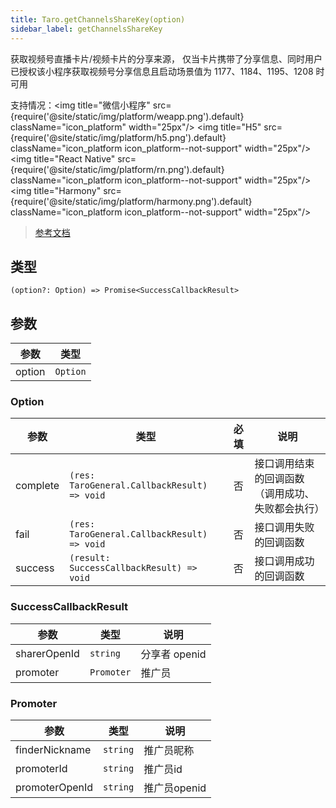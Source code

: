 ```yaml
---
title: Taro.getChannelsShareKey(option)
sidebar_label: getChannelsShareKey
---
```


获取视频号直播卡片/视频卡片的分享来源，
仅当卡片携带了分享信息、同时用户已授权该小程序获取视频号分享信息且启动场景值为 1177、1184、1195、1208 时可用

支持情况：<img title="微信小程序" src={require('@site/static/img/platform/weapp.png').default} className="icon_platform" width="25px"/> <img title="H5" src={require('@site/static/img/platform/h5.png').default} className="icon_platform icon_platform--not-support" width="25px"/> <img title="React Native" src={require('@site/static/img/platform/rn.png').default} className="icon_platform icon_platform--not-support" width="25px"/> <img title="Harmony" src={require('@site/static/img/platform/harmony.png').default} className="icon_platform icon_platform--not-support" width="25px"/>

> [参考文档](https://developers.weixin.qq.com/miniprogram/dev/api/open-api/channels/wx.getChannelsShareKey.html)

## 类型

```tsx
(option?: Option) => Promise<SuccessCallbackResult>
```

## 参数

| 参数 | 类型 |
| --- | --- |
| option | `Option` |

### Option

| 参数 | 类型 | 必填 | 说明 |
| --- | --- | :---: | --- |
| complete | `(res: TaroGeneral.CallbackResult) => void` | 否 | 接口调用结束的回调函数（调用成功、失败都会执行） |
| fail | `(res: TaroGeneral.CallbackResult) => void` | 否 | 接口调用失败的回调函数 |
| success | `(result: SuccessCallbackResult) => void` | 否 | 接口调用成功的回调函数 |

### SuccessCallbackResult

| 参数 | 类型 | 说明 |
| --- | --- | --- |
| sharerOpenId | `string` | 分享者 openid |
| promoter | `Promoter` | 推广员 |

### Promoter

| 参数 | 类型 | 说明 |
| --- | --- | --- |
| finderNickname | `string` | 推广员昵称 |
| promoterId | `string` | 推广员id |
| promoterOpenId | `string` | 推广员openid |
